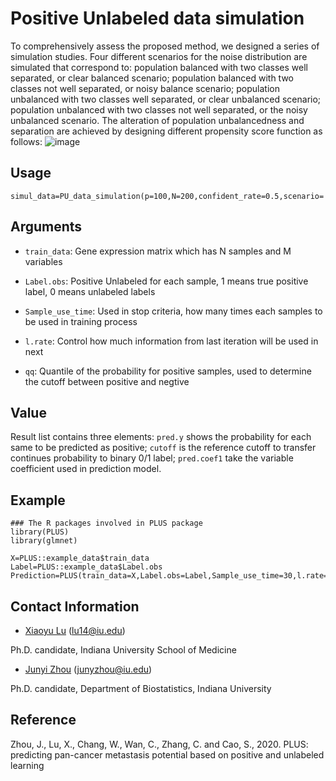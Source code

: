 # Positive Unlabeled data simulation
To comprehensively assess the proposed method, we designed a series of simulation studies. Four different scenarios for the noise distribution are simulated that correspond to: population balanced with two classes well separated, or clear balanced scenario; population balanced with two classes not well separated, or noisy balance scenario; population unbalanced with two classes well separated, or clear unbalanced scenario; population unbalanced with two classes not well separated, or the noisy unbalanced scenario. The alteration of population unbalancedness and separation are achieved by designing different propensity score function as follows:
![image](https://github.com/xiaoyulu95/PLUS/blob/master/fig/distribution.png)


## Usage
```
simul_data=PU_data_simulation(p=100,N=200,confident_rate=0.5,scenario='noisy_balance',valid='01')
```

## Arguments

* `train_data`: Gene expression matrix which has N samples and M variables

* `Label.obs`: Positive Unlabeled for each sample, 1 means true positive label, 0 means unlabeled labels

* `Sample_use_time`: Used in stop criteria, how many times each samples to be used in training process

* `l.rate`: Control how much information from last iteration will be used in next

* `qq`: Quantile of the probability for positive samples, used to determine the cutoff between positive and negtive

## Value
Result list contains three elements: `pred.y` shows the probability for each same to be predicted as positive; `cutoff` is the reference cutoff to transfer continues probability to binary 0/1 label; `pred.coef1` take the variable coefficient used in prediction model. 

## Example
```
### The R packages involved in PLUS package
library(PLUS)
library(glmnet)

X=PLUS::example_data$train_data
Label=PLUS::example_data$Label.obs
Prediction=PLUS(train_data=X,Label.obs=Label,Sample_use_time=30,l.rate=1,qq=0.1)
```

## Contact Information

- [Xiaoyu Lu](https://zcslab.github.io/people/xiaoyu/)
(lu14@iu.edu)

Ph.D. candidate, Indiana University School of Medicine

- [Junyi Zhou](https://fsph.iupui.edu/about/directory/zhou-junyi.html)
(junyzhou@iu.edu)

Ph.D. candidate, Department of Biostatistics, Indiana University


## Reference
Zhou, J., Lu, X., Chang, W., Wan, C., Zhang, C. and Cao, S., 2020. PLUS: predicting pan-cancer metastasis potential based on positive and unlabeled learning

